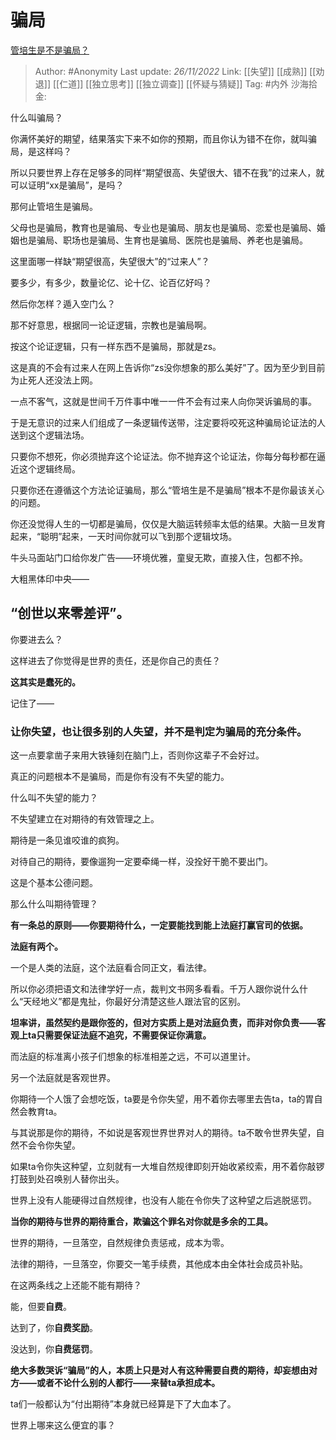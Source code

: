 # 骗局
[管培生是不是骗局？](https://www.zhihu.com/question/284150670/answer/2769177291)

> Author: #Anonymity
> Last update: *26/11/2022*
> Link: [[失望]] [[成熟]] [[劝退]] [[仁道]] [[独立思考]] [[独立调查]] [[怀疑与猜疑]]
> Tag: #内外
> 沙海拾金:

什么叫骗局？

你满怀美好的期望，结果落实下来不如你的预期，而且你认为错不在你，就叫骗局，是这样吗？

所以只要世界上存在足够多的同样“期望很高、失望很大、错不在我”的过来人，就可以证明“xx是骗局”，是吗？

那何止管培生是骗局。

父母也是骗局，教育也是骗局、专业也是骗局、朋友也是骗局、恋爱也是骗局、婚姻也是骗局、职场也是骗局、生育也是骗局、医院也是骗局、养老也是骗局。

这里面哪一样缺“期望很高，失望很大”的“过来人”？

要多少，有多少，数量论亿、论十亿、论百亿好吗？

然后你怎样？遁入空门么？

那不好意思，根据同一论证逻辑，宗教也是骗局啊。

按这个论证逻辑，只有一样东西不是骗局，那就是zs。

这是真的不会有过来人在网上告诉你“zs没你想象的那么美好”了。因为至少到目前为止死人还没法上网。

一点不客气，这就是世间千万件事中唯一一件不会有过来人向你哭诉骗局的事。

于是无意识的过来人们组成了一条逻辑传送带，注定要将咬死这种骗局论证法的人送到这个逻辑法场。

只要你不想死，你必须抛弃这个论证法。你不抛弃这个论证法，你每分每秒都在逼近这个逻辑终局。

只要你还在遵循这个方法论证骗局，那么“管培生是不是骗局”根本不是你最该关心的问题。

你还没觉得人生的一切都是骗局，仅仅是大脑运转频率太低的结果。大脑一旦发育起来，“聪明”起来，一天时间你就可以飞到那个逻辑坟场。

牛头马面站门口给你发广告——环境优雅，童叟无欺，直接入住，包都不拎。

大粗黑体印中央——

## **“创世以来零差评”。**

你要进去么？

这样进去了你觉得是世界的责任，还是你自己的责任？

**这其实是蠢死的。**

记住了——

### 让你失望，也让很多别的人失望，并不是判定为骗局的充分条件。

这一点要拿凿子来用大铁锤刻在脑门上，否则你这辈子不会好过。

真正的问题根本不是骗局，而是你有没有不失望的能力。

什么叫不失望的能力？

不失望建立在对期待的有效管理之上。

期待是一条见谁咬谁的疯狗。

对待自己的期待，要像遛狗一定要牵绳一样，没拴好干脆不要出门。

这是个基本公德问题。

那么什么叫期待管理？

**有一条总的原则——你要期待什么，一定要能找到能上法庭打赢官司的依据。**

**法庭有两个。**

一个是人类的法庭，这个法庭看合同正文，看法律。

所以你必须把语文和法律学好一点，裁判文书网多看看。千万人跟你说什么什么“天经地义”都是鬼扯，你最好分清楚这些人跟法官的区别。

**坦率讲，虽然契约是跟你签的，但对方实质上是对法庭负责，而非对你负责——客观上ta只需要保证法庭不追究，不需要保证你满意。**

而法庭的标准离小孩子们想象的标准相差之远，不可以道里计。

另一个法庭就是客观世界。

你期待一个人饿了会想吃饭，ta要是令你失望，用不着你去哪里去告ta，ta的胃自然会教育ta。

与其说那是你的期待，不如说是客观世界世界对人的期待。ta不敢令世界失望，自然不会令你失望。

如果ta令你失这种望，立刻就有一大堆自然规律即刻开始收紧绞索，用不着你敲锣打鼓到处召唤别人替你出头。

世界上没有人能硬得过自然规律，也没有人能在令你失了这种望之后逃脱惩罚。

**当你的期待与世界的期待重合，欺骗这个罪名对你就是多余的工具。**

世界的期待，一旦落空，自然规律负责惩戒，成本为零。

法律的期待，一旦落空，你要交一笔手续费，其他成本由全体社会成员补贴。

在这两条线之上还能不能有期待？

能，但要**自费**。

达到了，你**自费奖励**。

没达到，你**自费惩罚**。

**绝大多数哭诉“骗局”的人，本质上只是对人有这种需要自费的期待，却妄想由对方——或者不论什么别的人都行——来替ta承担成本。**

ta们一般都认为“付出期待”本身就已经算是下了大血本了。

世界上哪来这么便宜的事？
